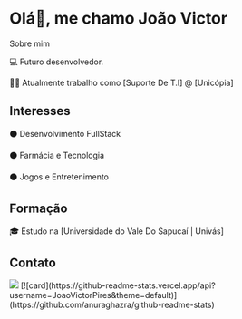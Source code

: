 # Olá👋, me chamo João Victor

Sobre mim

💻 Futuro desenvolvedor.

👨‍💼 Atualmente trabalho como [Suporte De T.I] @ [Unicópia]

## Interesses

⚫ Desenvolvimento FullStack
 
⚫ Farmácia e Tecnologia
 
⚫ Jogos e Entretenimento

## Formação

🎓 Estudo na [Universidade do Vale Do Sapucaí | Univás]

## Contato
<img src="https://img.shields.io/badge/WhatsApp-25D366?style=for-the-badge&logo=whatsapp&logoColor=white" />
[![card](https://github-readme-stats.vercel.app/api?username=JoaoVictorPires&theme=default)](https://github.com/anuraghazra/github-readme-stats)



<!--
**JoaoVictorPires/JoaoVictorPires** is a ✨ _special_ ✨ repository because its `README.md` (this file) appears on your GitHub profile.

Here are some ideas to get you started:

- 🔭 I’m currently working on ...
- 🌱 I’m currently learning ...
- 👯 I’m looking to collaborate on ...
- 🤔 I’m looking for help with ...
- 💬 Ask me about ...
- 📫 How to reach me: ...
- 😄 Pronouns: ...
- ⚡ Fun fact: ...
-->
